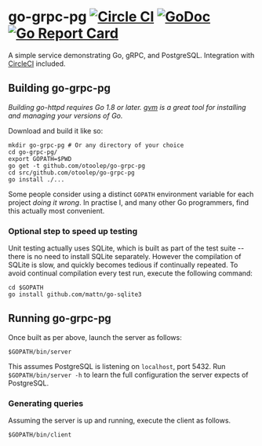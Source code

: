 go-grpc-pg [![Circle CI](https://circleci.com/gh/otoolep/go-grpc-pg/tree/master.svg?style=svg)](https://circleci.com/gh/otoolep/go-grpc-pg/tree/master) [![GoDoc](https://godoc.org/github.com/otoolep/go-grpc-pg?status.svg)](https://godoc.org/github.com/otoolep/go-grpc-pg) [![Go Report Card](https://goreportcard.com/badge/github.com/otoolep/go-grpc-pg)](https://goreportcard.com/report/github.com/otoolep/go-grpc-pg)
======

A simple service demonstrating Go, gRPC, and PostgreSQL. Integration with [CircleCI](http://www.circleci.com) included.

## Building go-grpc-pg
*Building go-httpd requires Go 1.8 or later. [gvm](https://github.com/moovweb/gvm) is a great tool for installing and managing your versions of Go.*

Download and build it like so:
```
mkdir go-grpc-pg # Or any directory of your choice
cd go-grpc-pg/
export GOPATH=$PWD
go get -t github.com/otoolep/go-grpc-pg
cd src/github.com/otoolep/go-grpc-pg
go install ./...
```
Some people consider using a distinct `GOPATH` environment variable for each project _doing it wrong_. In practise I, and many other Go programmers, find this actually most convenient.

### Optional step to speed up testing
Unit testing actually uses SQLite, which is built as part of the test suite -- there is no need to install SQLite separately. However the compilation of SQLite is slow, and quickly becomes tedious if continually repeated. To avoid continual compilation every test run, execute the following command:
```
cd $GOPATH
go install github.com/mattn/go-sqlite3
```

## Running go-grpc-pg
Once built as per above, launch the server as follows:
```
$GOPATH/bin/server
```
This assumes PostgreSQL is listening on `localhost`, port 5432. Run `$GOPATH/bin/server -h` to learn the full configuration the server expects of PostgreSQL.

### Generating queries
Assuming the server is up and running, execute the client as follows.
```
$GOPATH/bin/client
```
